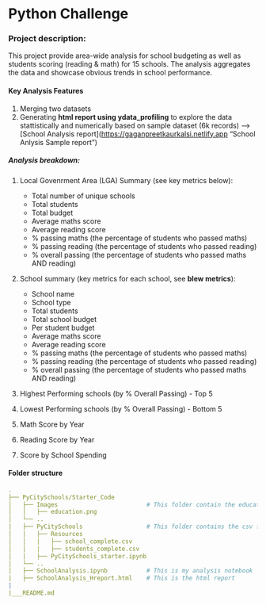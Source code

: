 # Python Challenge
### Project description:
This project provide area-wide analysis for school budgeting as well as students scoring (reading & math) for 15 schools. The analysis aggregates the data and showcase obvious trends in school performance.
#### Key Analysis Features
1. Merging two datasets
2. Generating **html report using ydata_profiling** to explore the data stattistically and numerically based on sample dataset (6k records) --> [School Analysis report](https://gaganpreetkaurkalsi.netlify.app “School Anlysis Sample report”)


#####  Analysis breakdown: 
1. Local Govenrment Area (LGA) Summary (see key metrics below):
    * Total number of unique schools
    * Total students
    * Total budget
    * Average maths score
    * Average reading score
    * % passing maths (the percentage of students who passed maths)
    * % passing reading (the percentage of students who passed reading)
    * % overall passing (the percentage of students who passed maths AND reading)

2. School summary (key metrics for each school, see **blew metrics**):
    * School name
    * School type
    * Total students
    * Total school budget
    * Per student budget
    * Average maths score
    * Average reading score
    * % passing maths (the percentage of students who passed maths)
    * % passing reading (the percentage of students who passed reading)
    * % overall passing (the percentage of students who passed maths AND reading)
3. Highest Performing schools (by % Overall Passing) - Top 5
4. Lowest Performing schools (by % Overall Passing) - Bottom 5
5. Math Score by Year
6. Reading Score by Year
7. Score by School Spending


#### Folder structure
``` yml
.
├── PyCitySchools/Starter_Code
│   ├── Images                         # This folder contain the education.png image
│   │   ├── education.png    
│   └── ..                  
|   ├── PyCitySchools                  # This folder contains the csv files and starter code
│   |   ├── Resources
│   │   |   ├── school_complete.csv
│   │   |   ├── students_complete.csv        
│   |   ├── PyCitySchools_starter.ipynb            
│   └── ..
|   ├── SchoolAnalysis.ipynb           # This is my analysis notebook            
|   ├── SchoolAnalysis_Hreport.html    # This is the html report           
|              
|___README.md
``` 
